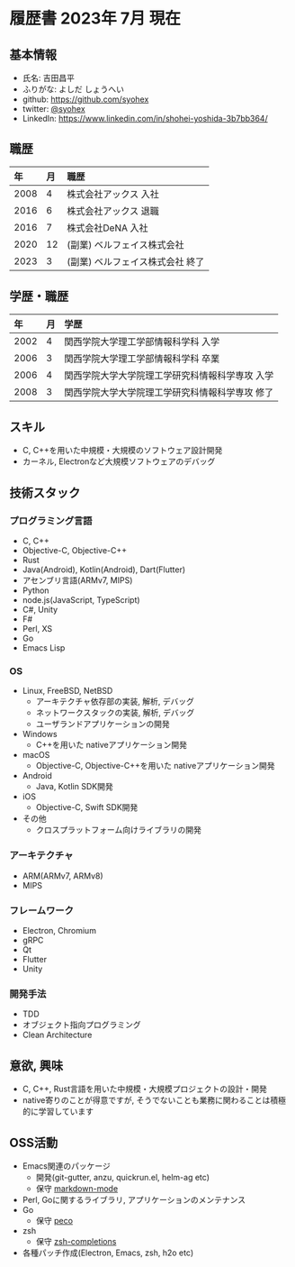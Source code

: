 # 履歴書 2023年 7月 現在

## 基本情報
- 氏名: 吉田昌平
- ふりがな: よしだ しょうへい
- github: https://github.com/syohex
- twitter: [@syohex](https://twitter.com/syohex)
- LinkedIn: https://www.linkedin.com/in/shohei-yoshida-3b7bb364/

## 職歴

| 年   | 月 | 職歴                                            |
|:-----|:---|:-----------------------------------------------|
| 2008 | 4  | 株式会社アックス 入社                             |
| 2016 | 6  | 株式会社アックス 退職                             |
| 2016 | 7  | 株式会社DeNA 入社                              |
| 2020 | 12  | (副業) ベルフェイス株式会社                    |
| 2023 | 3  | (副業) ベルフェイス株式会社 終了                   |


## 学歴・職歴

| 年   | 月 | 学歴                                      |
|:-----|:---|:-----------------------------------------|
| 2002 | 4  | 関西学院大学理工学部情報科学科 入学           |
| 2006 | 3  | 関西学院大学理工学部情報科学科 卒業           |
| 2006 | 4  | 関西学院大学大学院理工学研究科情報科学専攻 入学 |
| 2008 | 3  | 関西学院大学大学院理工学研究科情報科学専攻 修了 |

## スキル

- C, C++を用いた中規模・大規模のソフトウェア設計開発
- カーネル, Electronなど大規模ソフトウェアのデバッグ

## 技術スタック

### プログラミング言語

- C, C++
- Objective-C, Objective-C++
- Rust
- Java(Android), Kotlin(Android), Dart(Flutter)
- アセンブリ言語(ARMv7, MIPS)
- Python
- node.js(JavaScript, TypeScript)
- C#, Unity
- F#
- Perl, XS
- Go
- Emacs Lisp

### OS

- Linux, FreeBSD, NetBSD
  - アーキテクチャ依存部の実装, 解析, デバッグ
  - ネットワークスタックの実装, 解析, デバッグ
  - ユーザランドアプリケーションの開発
- Windows
  - C++を用いた nativeアプリケーション開発
- macOS
  - Objective-C, Objective-C++を用いた nativeアプリケーション開発
- Android
  - Java, Kotlin SDK開発
- iOS
  - Objective-C, Swift SDK開発
- その他
  - クロスプラットフォーム向けライブラリの開発

### アーキテクチャ

- ARM(ARMv7, ARMv8)
- MIPS

### フレームワーク

- Electron, Chromium
- gRPC
- Qt
- Flutter
- Unity

### 開発手法

- TDD
- オブジェクト指向プログラミング
- Clean Architecture

## 意欲, 興味

- C, C++, Rust言語を用いた中規模・大規模プロジェクトの設計・開発
- native寄りのことが得意ですが, そうでないことも業務に関わることは積極的に学習しています

## OSS活動

- Emacs関連のパッケージ
  - 開発(git-gutter, anzu, quickrun.el, helm-ag etc)
  - 保守 [markdown-mode](https://github.com/jrblevin/markdown-mode/)
- Perl, Goに関するライブラリ, アプリケーションのメンテナンス
- Go
  - 保守 [peco](https://github.com/peco/peco)
- zsh
  - 保守 [zsh-completions](https://github.com/zsh-users/zsh-completions/)
- 各種パッチ作成(Electron, Emacs, zsh, h2o etc)
